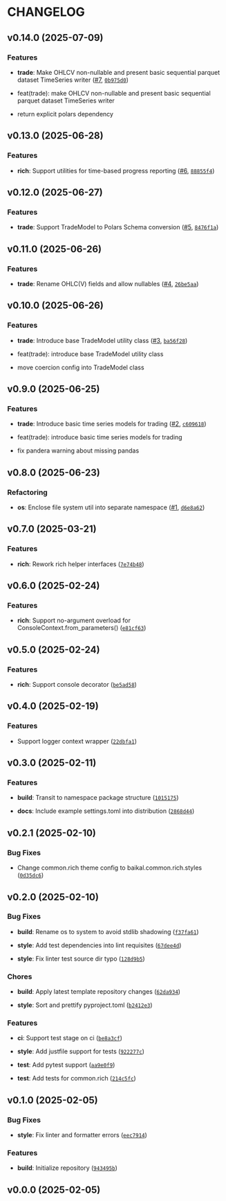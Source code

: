 # CHANGELOG


## v0.14.0 (2025-07-09)

### Features

- **trade**: Make OHLCV non-nullable and present basic sequential parquet dataset TimeSeries writer
  ([#7](https://github.com/Diatonika/baikal-common/pull/7),
  [`0b975d0`](https://github.com/Diatonika/baikal-common/commit/0b975d07693c7064d10ca22b4b8650af7765930f))

* feat(trade): make OHLCV non-nullable and present basic sequential parquet dataset TimeSeries
  writer

* return explicit polars dependency


## v0.13.0 (2025-06-28)

### Features

- **rich**: Support utilities for time-based progress reporting
  ([#6](https://github.com/Diatonika/baikal-common/pull/6),
  [`88855f4`](https://github.com/Diatonika/baikal-common/commit/88855f422a3b081d8d6338eda3b981e278b97577))


## v0.12.0 (2025-06-27)

### Features

- **trade**: Support TradeModel to Polars Schema conversion
  ([#5](https://github.com/Diatonika/baikal-common/pull/5),
  [`8476f1a`](https://github.com/Diatonika/baikal-common/commit/8476f1a6a1ef248ba578df637342903d0637cdf5))


## v0.11.0 (2025-06-26)

### Features

- **trade**: Rename OHLC(V) fields and allow nullables
  ([#4](https://github.com/Diatonika/baikal-common/pull/4),
  [`26be5aa`](https://github.com/Diatonika/baikal-common/commit/26be5aa984a5bba41e2695d8239d85085c54ec49))


## v0.10.0 (2025-06-26)

### Features

- **trade**: Introduce base TradeModel utility class
  ([#3](https://github.com/Diatonika/baikal-common/pull/3),
  [`ba56f28`](https://github.com/Diatonika/baikal-common/commit/ba56f28a1fdd9b591e268aa923a78de019892843))

* feat(trade): introduce base TradeModel utility class

* move coercion config into TradeModel class


## v0.9.0 (2025-06-25)

### Features

- **trade**: Introduce basic time series models for trading
  ([#2](https://github.com/Diatonika/baikal-common/pull/2),
  [`c609618`](https://github.com/Diatonika/baikal-common/commit/c6096188d7b70c4534b51c138f4dcafaf037eaa9))

* feat(trade): introduce basic time series models for trading

* fix pandera warning about missing pandas


## v0.8.0 (2025-06-23)

### Refactoring

- **os**: Enclose file system util into separate namespace
  ([#1](https://github.com/Diatonika/baikal-common/pull/1),
  [`d6e8a62`](https://github.com/Diatonika/baikal-common/commit/d6e8a62ed311e4bd721d9a75d15839a3bb98bc41))


## v0.7.0 (2025-03-21)

### Features

- **rich**: Rework rich helper interfaces
  ([`7e74b48`](https://github.com/Diatonika/baikal-common/commit/7e74b48a64dda2ace4449264a8470c06a7caa55c))


## v0.6.0 (2025-02-24)

### Features

- **rich**: Support no-argument overload for ConsoleContext.from_parameters()
  ([`e81cf63`](https://github.com/Diatonika/baikal-common/commit/e81cf639201aaf36f4fe2f76602c97f317b57794))


## v0.5.0 (2025-02-24)

### Features

- **rich**: Support console decorator
  ([`be5ad58`](https://github.com/Diatonika/baikal-common/commit/be5ad5863d6a0d2f82369ed1b9066444c50d7516))


## v0.4.0 (2025-02-19)

### Features

- Support logger context wrapper
  ([`22dbfa1`](https://github.com/Diatonika/baikal-common/commit/22dbfa1da3c525fc5150cf2daef0b86a2e33578a))


## v0.3.0 (2025-02-11)

### Features

- **build**: Transit to namespace package structure
  ([`1015175`](https://github.com/Diatonika/baikal-common/commit/10151758f70a4f9b104e6c712b25978f31a1d44c))

- **docs**: Include example settings.toml into distribution
  ([`2868d44`](https://github.com/Diatonika/baikal-common/commit/2868d4423769eb6cefecdd4688c2a534946ec6ab))


## v0.2.1 (2025-02-10)

### Bug Fixes

- Change common.rich theme config to baikal.common.rich.styles
  ([`0d35dc6`](https://github.com/Diatonika/baikal-common/commit/0d35dc69e6e56f088a9819fdc11a2dbe4305462f))


## v0.2.0 (2025-02-10)

### Bug Fixes

- **build**: Rename os to system to avoid stdlib shadowing
  ([`f37fa61`](https://github.com/Diatonika/baikal-common/commit/f37fa61762bd8c76e41b169de16019a283d4900d))

- **style**: Add test dependencies into lint requisites
  ([`67dee4d`](https://github.com/Diatonika/baikal-common/commit/67dee4d7b5b6dd39bb1efaf98eaa66f3857a60ca))

- **style**: Fix linter test source dir typo
  ([`128d9b5`](https://github.com/Diatonika/baikal-common/commit/128d9b56cbb80fafa28b9e8af672a319b4cf0445))

### Chores

- **build**: Apply latest template repository changes
  ([`62da934`](https://github.com/Diatonika/baikal-common/commit/62da934e799e2759c510d901c2716587e7b0602e))

- **style**: Sort and prettify pyproject.toml
  ([`b2412e3`](https://github.com/Diatonika/baikal-common/commit/b2412e342be08fee477ba4158d6da2cc61017111))

### Features

- **ci**: Support test stage on ci
  ([`be8a3cf`](https://github.com/Diatonika/baikal-common/commit/be8a3cfcc741a62148fe438e3a6603d34e863624))

- **style**: Add justfile support for tests
  ([`922277c`](https://github.com/Diatonika/baikal-common/commit/922277c931d16d5159c5f995d286d8e46fa5371a))

- **test**: Add pytest support
  ([`aa9e0f9`](https://github.com/Diatonika/baikal-common/commit/aa9e0f938169a0ccffcd65dd831c924d2f057335))

- **test**: Add tests for common.rich
  ([`214c5fc`](https://github.com/Diatonika/baikal-common/commit/214c5fcf2ee7c45c3d868a61a3cdda6931d176e2))


## v0.1.0 (2025-02-05)

### Bug Fixes

- **style**: Fix linter and formatter errors
  ([`eec7914`](https://github.com/Diatonika/baikal-common/commit/eec7914c0909dbd531ae4351d8ea00f7908c9df6))

### Features

- **build**: Initialize repository
  ([`943495b`](https://github.com/Diatonika/baikal-common/commit/943495bcd092f716180d8a3550216fa88093e6c6))


## v0.0.0 (2025-02-05)
